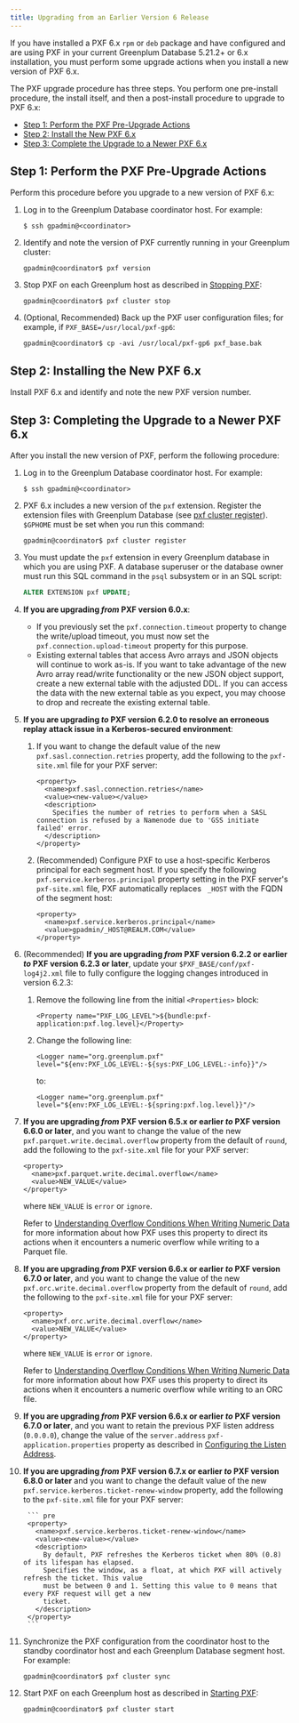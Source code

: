 ```yaml
---
title: Upgrading from an Earlier Version 6 Release
---
```


If you have installed a PXF 6.x `rpm` or `deb` package and have configured and are using PXF in your current Greenplum Database 5.21.2+ or 6.x installation, you must perform some upgrade actions when you install a new version of PXF 6.x.

The PXF upgrade procedure has three steps. You perform one pre-install procedure, the install itself, and then a post-install procedure to upgrade to PXF 6.x:

-   [Step 1: Perform the PXF Pre-Upgrade Actions](#pxfpre)
-   [Step 2: Install the New PXF 6.x](#pxfinst)
-   [Step 3: Complete the Upgrade to a Newer PXF 6.x](#pxfup)


## <a id="pxfpre"></a>Step 1: Perform the PXF Pre-Upgrade Actions

Perform this procedure before you upgrade to a new version of PXF 6.x:

1. Log in to the Greenplum Database coordinator host. For example:

    ``` shell
    $ ssh gpadmin@<coordinator>
    ```

1. Identify and note the version of PXF currently running in your Greenplum cluster:

    ``` shell
    gpadmin@coordinator$ pxf version
    ```

1. Stop PXF on each Greenplum host as described in [Stopping PXF](cfginitstart_pxf.html#stop_pxf):

    ``` shell
    gpadmin@coordinator$ pxf cluster stop
    ```

1. (Optional, Recommended) Back up the PXF user configuration files; for example, if `PXF_BASE=/usr/local/pxf-gp6`:

    ``` shell
    gpadmin@coordinator$ cp -avi /usr/local/pxf-gp6 pxf_base.bak
    ```


## <a id="pxfinst"></a>Step 2: Installing the New PXF 6.x

Install PXF 6.x and identify and note the new PXF version number.


## <a id="pxfup"></a>Step 3: Completing the Upgrade to a Newer PXF 6.x

After you install the new version of PXF, perform the following procedure:

1. Log in to the Greenplum Database coordinator host. For example:

    ``` shell
    $ ssh gpadmin@<coordinator>
    ```

1. PXF 6.x includes a new version of the `pxf` extension. Register the extension files with Greenplum Database (see [pxf cluster register](ref/pxf-cluster.html)). `$GPHOME` must be set when you run this command:

    ``` shell
    gpadmin@coordinator$ pxf cluster register
    ```

1. You must update the `pxf` extension in every Greenplum database in which you are using PXF. A database superuser or the database owner must run this SQL command in the `psql` subsystem or in an SQL script:

    ``` sql
    ALTER EXTENSION pxf UPDATE;
    ```

1. **If you are upgrading <i>from</i> PXF version 6.0.x**:
    - If you previously set the `pxf.connection.timeout` property to change the write/upload timeout, you must now set the `pxf.connection.upload-timeout` property for this purpose.
    - Existing external tables that access Avro arrays and JSON objects will continue to work as-is. If you want to take advantage of the new Avro array read/write functionality or the new JSON object support, create a new external table with the adjusted DDL. If you can access the data with the new external table as you expect, you may choose to drop and recreate the existing external table.

1. **If you are upgrading <i>to</i> PXF version 6.2.0 to resolve an erroneous replay attack issue in a Kerberos-secured environment**:

    1. If you want to change the default value of the new `pxf.sasl.connection.retries` property, add the following to the `pxf-site.xml` file for your PXF server:

        ``` pre
        <property>
          <name>pxf.sasl.connection.retries</name>
          <value><new-value></value>
          <description>
            Specifies the number of retries to perform when a SASL connection is refused by a Namenode due to 'GSS initiate failed' error.
          </description>
        </property>
        ```

    1. (Recommended) Configure PXF to use a host-specific Kerberos principal for each segment host. If you specify the following `pxf.service.kerberos.principal` property setting in the PXF server's `pxf-site.xml` file, PXF automatically replaces ` _HOST` with the FQDN of the segment host:

        ``` pre
        <property>
          <name>pxf.service.kerberos.principal</name>
          <value>gpadmin/_HOST@REALM.COM</value>
        </property>
        ```

1. (Recommended) **If you are upgrading <i>from</i> PXF version 6.2.2 or earlier <i>to</i> PXF version 6.2.3 or later**, update your `$PXF_BASE/conf/pxf-log4j2.xml` file to fully configure the logging changes introduced in version 6.2.3:

    1. Remove the following line from the initial `<Properties>` block:
    
        ``` pre
        <Property name="PXF_LOG_LEVEL">${bundle:pxf-application:pxf.log.level}</Property>
        ```

    1. Change the following line:

        ``` pre
        <Logger name="org.greenplum.pxf" level="${env:PXF_LOG_LEVEL:-${sys:PXF_LOG_LEVEL:-info}}"/>
        ```

        to:

        ``` pre
        <Logger name="org.greenplum.pxf" level="${env:PXF_LOG_LEVEL:-${spring:pxf.log.level}}"/>
        ```

1. **If you are upgrading <i>from</i> PXF version 6.5.x or earlier <i>to</i> PXF version 6.6.0 or later**, and you want to change the value of the new `pxf.parquet.write.decimal.overflow` property from the default of `round`, add the following to the `pxf-site.xml` file for your PXF server:

    ``` pre
    <property>
      <name>pxf.parquet.write.decimal.overflow</name>
      <value>NEW_VALUE</value>
    </property>
    ```

    where `NEW_VALUE` is `error` or `ignore`.

    Refer to [Understanding Overflow Conditions When Writing Numeric Data](hdfs_parquet.html#overflow) for more information about how PXF uses this property to direct its actions when it encounters a numeric overflow while writing to a Parquet file.

1. **If you are upgrading <i>from</i> PXF version 6.6.x or earlier <i>to</i> PXF version 6.7.0 or later**, and you want to change the value of the new `pxf.orc.write.decimal.overflow` property from the default of `round`, add the following to the `pxf-site.xml` file for your PXF server:

    ``` pre
    <property>
      <name>pxf.orc.write.decimal.overflow</name>
      <value>NEW_VALUE</value>
    </property>
    ```

    where `NEW_VALUE` is `error` or `ignore`.

    Refer to [Understanding Overflow Conditions When Writing Numeric Data](hdfs_orc.html#overflow) for more information about how PXF uses this property to direct its actions when it encounters a numeric overflow while writing to an ORC file.

1. **If you are upgrading <i>from</i> PXF version 6.6.x or earlier <i>to</i> PXF version 6.7.0 or later**, and you want to retain the previous PXF listen address (`0.0.0.0`), change the value of the `server.address` `pxf-application.properties` property as described in [Configuring the Listen Address](cfghostport.html#listen_address).

1. **If you are upgrading <i>from</i> PXF version 6.7.x or earlier <i>to</i> PXF version 6.8.0 or later** and you want to change the default value of the new `pxf.service.kerberos.ticket-renew-window` property, add the following to the `pxf-site.xml` file for your PXF server:

        ``` pre
        <property>
          <name>pxf.service.kerberos.ticket-renew-window</name>
          <value><new-value></value>
          <description>
            By default, PXF refreshes the Kerberos ticket when 80% (0.8) of its lifespan has elapsed.
            Specifies the window, as a float, at which PXF will actively refresh the ticket. This value
            must be between 0 and 1. Setting this value to 0 means that every PXF request will get a new
            ticket.
          </description>
        </property>
        ```

1. Synchronize the PXF configuration from the coordinator host to the standby coordinator host and each Greenplum Database segment host. For example:

    ``` shell
    gpadmin@coordinator$ pxf cluster sync
    ```
 
1. Start PXF on each Greenplum host as described in [Starting PXF](cfginitstart_pxf.html#start_pxf):

    ``` shell
    gpadmin@coordinator$ pxf cluster start
    ```
 
